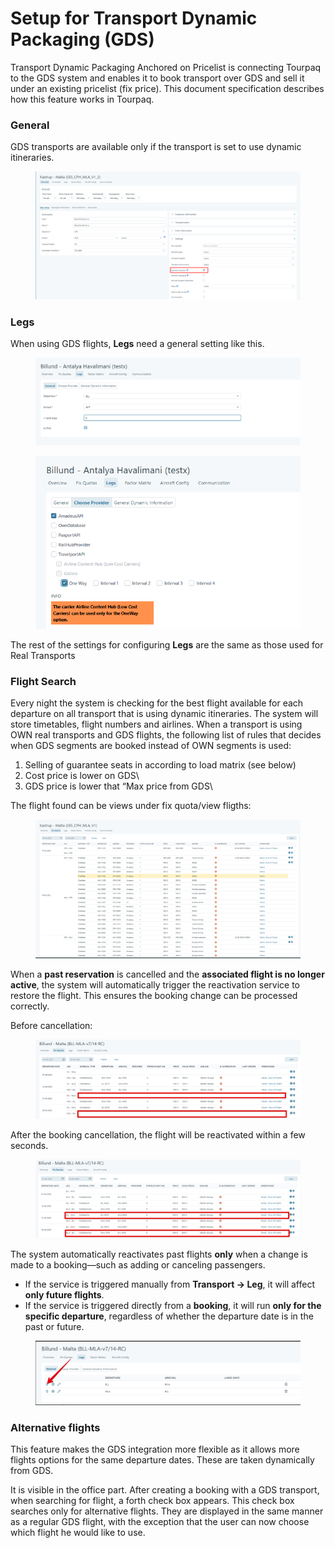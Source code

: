 # Setup for Transport Dynamic Packaging (GDS)

Transport Dynamic Packaging Anchored on Pricelist is connecting Tourpaq to the GDS system and enables it to book transport over GDS and sell it under an existing pricelist (fix price). This document specification describes how this feature works in Tourpaq.

### General​ <a href="#general" id="general"></a>

GDS transports are available only if the transport is set to use dynamic itineraries.

<figure><img src="../.gitbook/assets/image (135).png" alt=""><figcaption></figcaption></figure>

### Legs​ <a href="#legs" id="legs"></a>

When using GDS flights, **Legs** need a general setting like this.

<figure><img src="../.gitbook/assets/image (21) (1) (1) (1) (1) (1).png" alt=""><figcaption></figcaption></figure>

<figure><img src="../.gitbook/assets/image (1) (1) (1) (1) (1) (1) (1) (1) (1) (1) (1) (1) (1) (1) (1) (1) (1) (1) (1) (1) (1) (1) (1) (1) (1) (1) (1) (1) (1) (1) (1) (1) (1) (1) (1) (1) (1) (1) (1) (1) (1).png" alt=""><figcaption></figcaption></figure>

The rest of the settings for configuring **Legs** are the same as those used for Real Transports

### Flight Search​ <a href="#flight-search" id="flight-search"></a>

Every night the system is checking for the best flight available for each departure on all transport that is using dynamic itineraries. The system will store timetables, flight numbers and airlines. When a transport is using OWN real transports and GDS flights, the following list of rules that decides when GDS segments are booked instead of OWN segments is used:

1. Selling of guarantee seats in according to load matrix (see below)
2. Cost price is lower on GDS\\
3. GDS price is lower that “Max price from GDS\\

The flight found can be views under fix quota/view fligths:

<figure><img src="../.gitbook/assets/image (2) (1) (1) (1) (1) (1) (1) (1) (1) (1) (1) (1) (1) (1) (1) (1) (1) (1) (1) (1) (1) (1) (1) (1) (1) (1) (1) (1) (1) (1) (1) (1) (1).png" alt=""><figcaption></figcaption></figure>

When a **past reservation** is cancelled and the **associated flight is no longer active**, the system will automatically trigger the reactivation service to restore the flight. This ensures the booking change can be processed correctly.

Before cancellation:

<figure><img src="../.gitbook/assets/image (6) (1) (1) (1) (1).png" alt=""><figcaption></figcaption></figure>

After the booking cancellation, the flight will be reactivated within a few seconds.

<figure><img src="../.gitbook/assets/image (7) (1) (1) (1).png" alt=""><figcaption></figcaption></figure>

The system automatically reactivates past flights **only** when a change is made to a booking—such as adding or canceling passengers.

* If the service is triggered manually from **Transport → Leg**, it will affect **only future flights**.
* If the service is triggered directly from a **booking**, it will run **only for the specific departure**, regardless of whether the departure date is in the past or future.

<figure><img src="../.gitbook/assets/image (9) (1) (1).png" alt=""><figcaption></figcaption></figure>

### Alternative flights​ <a href="#alternative-flights" id="alternative-flights"></a>

This feature makes the GDS integration more flexible as it allows more flights options for the same departure dates. These are taken dynamically from GDS.

It is visible in the office part. After creating a booking with a GDS transport, when searching for flight, a forth check box appears. This check box searches only for alternative flights. They are displayed in the same manner as a regular GDS flight, with the exception that the user can now choose which flight he would like to use.
